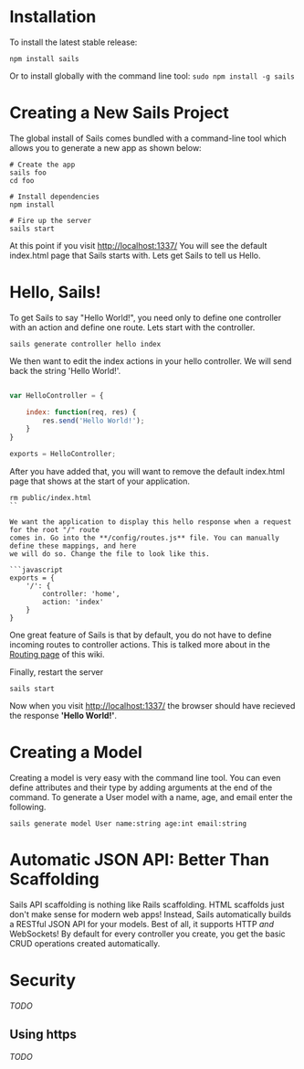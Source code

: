 # Installation

To install the latest stable release:
```
npm install sails
```

Or to install globally with the command line tool: ```sudo npm install -g sails```


# Creating a New Sails Project

The global install of Sails comes bundled with a command-line tool which allows you to generate a new app as shown below:

```
# Create the app
sails foo
cd foo

# Install dependencies
npm install

# Fire up the server	
sails start
```

At this point if you visit <a href="http://localhost:1337/">http://localhost:1337/</a> You will see
the default index.html page that Sails starts with. Lets get Sails to tell us Hello.


# Hello, Sails!
To get Sails to say "Hello World!", you need only to define one controller with an action and define
one route. Lets start with the controller.

```
sails generate controller hello index
```

We then want to edit the index actions in your hello controller. We will send back the string
'Hello World!'.

```javascript

var HelloController = {

	index: function(req, res) {
		res.send('Hello World!');
	}
}

exports = HelloController;
```

After you have added that, you will want to remove the default index.html page that shows at the
start of your application.

```
rm public/index.html
``

We want the application to display this hello response when a request for the root "/" route
comes in. Go into the **/config/routes.js** file. You can manually define these mappings, and here 
we will do so. Change the file to look like this. 

```javascript
exports = {
	'/': {
		controller: 'home',
		action: 'index'
	}
}
```

One great feature of Sails is that by default, you do not have to define incoming routes to
controller actions. This is talked more about in the 
<a href="https://github.com/balderdashy/sails/wiki/Routing">Routing page</a> of this wiki.

Finally, restart the server
```
sails start
```

Now when you visit <a href="http://localhost:1337/">http://localhost:1337/</a> the browser should
have recieved the response **'Hello World!'**.


# Creating a Model
Creating a model is very easy with the command line tool. You can even define attributes and their
type by adding arguments at the end of the command. To generate a User model with a name, age, and
email enter the following.

```
sails generate model User name:string age:int email:string
```

# Automatic JSON API: Better Than Scaffolding

Sails API scaffolding is nothing like Rails scaffolding. HTML scaffolds just don't make sense for 
modern web apps! Instead, Sails automatically builds a RESTful JSON API for your models. Best of
all, it supports HTTP _and_ WebSockets! By default for every controller you create, you get the
basic CRUD operations created automatically.

# Security
_TODO_

## Using https
_TODO_